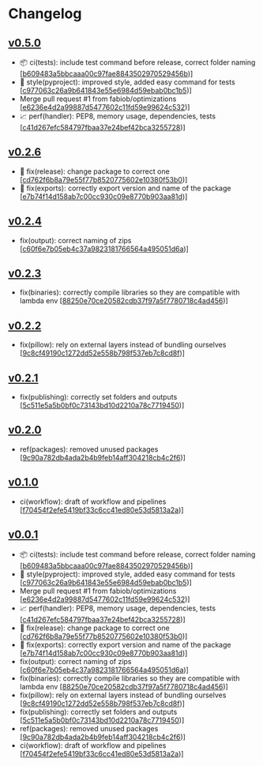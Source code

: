 # Changelog


## [v0.5.0](https://github.com/sladg/imaginex-lambda/compare/v0.2.6...v0.5.0)

* 📦 ci(tests): include test command before release, correct folder naming [[b609483a5bbcaaa00c97fae8843502970529456b](https://github.com/sladg/imaginex-lambda/commit/b609483a5bbcaaa00c97fae8843502970529456b))]
* 💎 style(pyproject): improved style, added easy command for tests [[c977063c26a9b641843e55e6984d59ebab0bc1b5](https://github.com/sladg/imaginex-lambda/commit/c977063c26a9b641843e55e6984d59ebab0bc1b5))]
* Merge pull request #1 from fabiob/optimizations [[e6236e4d2a99887d5477602c11fd59e99624c532](https://github.com/sladg/imaginex-lambda/commit/e6236e4d2a99887d5477602c11fd59e99624c532))]
* 📈 perf(handler): PEP8, memory usage, dependencies, tests [[c41d267efc584797fbaa37e24bef42bca3255728](https://github.com/sladg/imaginex-lambda/commit/c41d267efc584797fbaa37e24bef42bca3255728))]


## [v0.2.6](https://github.com/sladg/imaginex-lambda/compare/v0.2.4...v0.2.6)

* 🐛 fix(release): change package to correct one [[cd762f6b8a79e55f77b8520775602e10380f53b0](https://github.com/sladg/imaginex-lambda/commit/cd762f6b8a79e55f77b8520775602e10380f53b0))]
* 🐛 fix(exports): correctly export version and name of the package [[e7b74f14d158ab7c00cc930c09e8770b903aa81d](https://github.com/sladg/imaginex-lambda/commit/e7b74f14d158ab7c00cc930c09e8770b903aa81d))]


## [v0.2.4](https://github.com/sladg/imaginex-lambda/compare/v0.2.3...v0.2.4)

* fix(output): correct naming of zips [[c60f6e7b05eb4c37a9823181766564a495051d6a](https://github.com/sladg/imaginex-lambda/commit/c60f6e7b05eb4c37a9823181766564a495051d6a))]


## [v0.2.3](https://github.com/sladg/imaginex-lambda/compare/v0.2.2...v0.2.3)

* fix(binaries): correctly compile libraries so they are compatible with lambda env [[88250e70ce20582cdb37f97a5f7780718c4ad456](https://github.com/sladg/imaginex-lambda/commit/88250e70ce20582cdb37f97a5f7780718c4ad456))]


## [v0.2.2](https://github.com/sladg/imaginex-lambda/compare/v0.2.1...v0.2.2)

* fix(pillow): rely on external layers instead of bundling ourselves [[9c8cf49190c1272dd52e558b798f537eb7c8cd8f](https://github.com/sladg/imaginex-lambda/commit/9c8cf49190c1272dd52e558b798f537eb7c8cd8f))]


## [v0.2.1](https://github.com/sladg/imaginex-lambda/compare/v0.2.0...v0.2.1)

* fix(publishing): correctly set folders and outputs [[5c511e5a5b0bf0c73143bd10d2210a78c7719450](https://github.com/sladg/imaginex-lambda/commit/5c511e5a5b0bf0c73143bd10d2210a78c7719450))]


## [v0.2.0](https://github.com/sladg/imaginex-lambda/compare/v0.1.0...v0.2.0)

* ref(packages): removed unused packages [[9c90a782db4ada2b4b9feb14aff304218cb4c2f6](https://github.com/sladg/imaginex-lambda/commit/9c90a782db4ada2b4b9feb14aff304218cb4c2f6))]


## [v0.1.0](https://github.com/sladg/imaginex-lambda/compare/v0.0.1...v0.1.0)

* ci(workflow): draft of workflow and pipelines [[f70454f2efe5419bf33c6cc41ed80e53d5813a2a](https://github.com/sladg/imaginex-lambda/commit/f70454f2efe5419bf33c6cc41ed80e53d5813a2a))]


## [v0.0.1](https://github.com/sladg/imaginex-lambda/compare/v0.0.1)

* 📦 ci(tests): include test command before release, correct folder naming [[b609483a5bbcaaa00c97fae8843502970529456b](https://github.com/sladg/imaginex-lambda/commit/b609483a5bbcaaa00c97fae8843502970529456b))]
* 💎 style(pyproject): improved style, added easy command for tests [[c977063c26a9b641843e55e6984d59ebab0bc1b5](https://github.com/sladg/imaginex-lambda/commit/c977063c26a9b641843e55e6984d59ebab0bc1b5))]
* Merge pull request #1 from fabiob/optimizations [[e6236e4d2a99887d5477602c11fd59e99624c532](https://github.com/sladg/imaginex-lambda/commit/e6236e4d2a99887d5477602c11fd59e99624c532))]
* 📈 perf(handler): PEP8, memory usage, dependencies, tests [[c41d267efc584797fbaa37e24bef42bca3255728](https://github.com/sladg/imaginex-lambda/commit/c41d267efc584797fbaa37e24bef42bca3255728))]
* 🐛 fix(release): change package to correct one [[cd762f6b8a79e55f77b8520775602e10380f53b0](https://github.com/sladg/imaginex-lambda/commit/cd762f6b8a79e55f77b8520775602e10380f53b0))]
* 🐛 fix(exports): correctly export version and name of the package [[e7b74f14d158ab7c00cc930c09e8770b903aa81d](https://github.com/sladg/imaginex-lambda/commit/e7b74f14d158ab7c00cc930c09e8770b903aa81d))]
* fix(output): correct naming of zips [[c60f6e7b05eb4c37a9823181766564a495051d6a](https://github.com/sladg/imaginex-lambda/commit/c60f6e7b05eb4c37a9823181766564a495051d6a))]
* fix(binaries): correctly compile libraries so they are compatible with lambda env [[88250e70ce20582cdb37f97a5f7780718c4ad456](https://github.com/sladg/imaginex-lambda/commit/88250e70ce20582cdb37f97a5f7780718c4ad456))]
* fix(pillow): rely on external layers instead of bundling ourselves [[9c8cf49190c1272dd52e558b798f537eb7c8cd8f](https://github.com/sladg/imaginex-lambda/commit/9c8cf49190c1272dd52e558b798f537eb7c8cd8f))]
* fix(publishing): correctly set folders and outputs [[5c511e5a5b0bf0c73143bd10d2210a78c7719450](https://github.com/sladg/imaginex-lambda/commit/5c511e5a5b0bf0c73143bd10d2210a78c7719450))]
* ref(packages): removed unused packages [[9c90a782db4ada2b4b9feb14aff304218cb4c2f6](https://github.com/sladg/imaginex-lambda/commit/9c90a782db4ada2b4b9feb14aff304218cb4c2f6))]
* ci(workflow): draft of workflow and pipelines [[f70454f2efe5419bf33c6cc41ed80e53d5813a2a](https://github.com/sladg/imaginex-lambda/commit/f70454f2efe5419bf33c6cc41ed80e53d5813a2a))]
